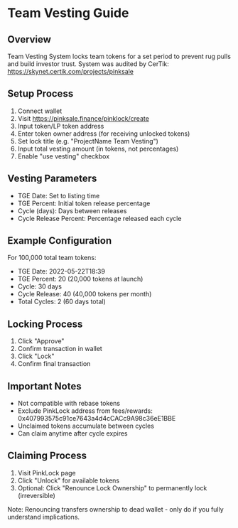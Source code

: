 # Team Vesting Guide

## Overview
Team Vesting System locks team tokens for a set period to prevent rug pulls and build investor trust. System was audited by CerTik: https://skynet.certik.com/projects/pinksale

## Setup Process
1. Connect wallet
2. Visit https://pinksale.finance/pinklock/create
3. Input token/LP token address
4. Enter token owner address (for receiving unlocked tokens)
5. Set lock title (e.g. "ProjectName Team Vesting")
6. Input total vesting amount (in tokens, not percentages)
7. Enable "use vesting" checkbox

## Vesting Parameters
- TGE Date: Set to listing time
- TGE Percent: Initial token release percentage
- Cycle (days): Days between releases
- Cycle Release Percent: Percentage released each cycle

## Example Configuration
For 100,000 total team tokens:
- TGE Date: 2022-05-22T18:39
- TGE Percent: 20 (20,000 tokens at launch)
- Cycle: 30 days
- Cycle Release: 40 (40,000 tokens per month)
- Total Cycles: 2 (60 days total)

## Locking Process
1. Click "Approve"
2. Confirm transaction in wallet
3. Click "Lock"
4. Confirm final transaction

## Important Notes
- Not compatible with rebase tokens
- Exclude PinkLock address from fees/rewards: 0x407993575c91ce7643a4d4cCACc9A98c36eE1BBE
- Unclaimed tokens accumulate between cycles
- Can claim anytime after cycle expires

## Claiming Process
1. Visit PinkLock page
2. Click "Unlock" for available tokens
3. Optional: Click "Renounce Lock Ownership" to permanently lock (irreversible)

Note: Renouncing transfers ownership to dead wallet - only do if you fully understand implications.
